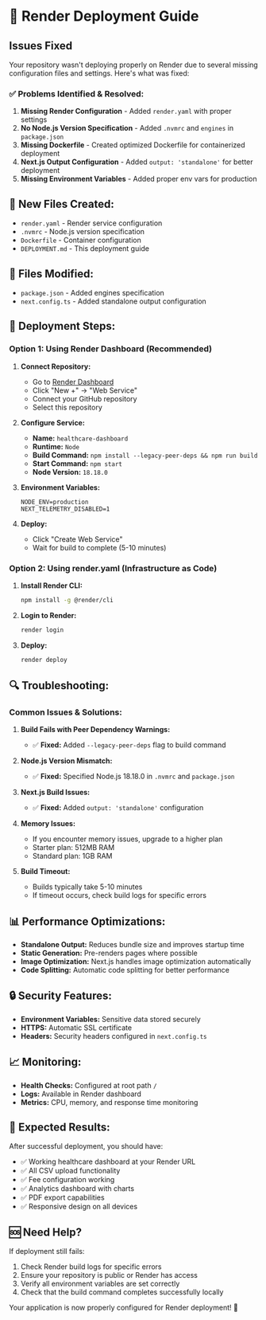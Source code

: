 # 🚀 Render Deployment Guide

## Issues Fixed

Your repository wasn't deploying properly on Render due to several missing configuration files and settings. Here's what was fixed:

### ✅ **Problems Identified & Resolved:**

1. **Missing Render Configuration** - Added `render.yaml` with proper settings
2. **No Node.js Version Specification** - Added `.nvmrc` and `engines` in `package.json`
3. **Missing Dockerfile** - Created optimized Dockerfile for containerized deployment
4. **Next.js Output Configuration** - Added `output: 'standalone'` for better deployment
5. **Missing Environment Variables** - Added proper env vars for production

## 📁 **New Files Created:**

- `render.yaml` - Render service configuration
- `.nvmrc` - Node.js version specification
- `Dockerfile` - Container configuration
- `DEPLOYMENT.md` - This deployment guide

## 🔧 **Files Modified:**

- `package.json` - Added engines specification
- `next.config.ts` - Added standalone output configuration

## 🚀 **Deployment Steps:**

### Option 1: Using Render Dashboard (Recommended)

1. **Connect Repository:**
   - Go to [Render Dashboard](https://dashboard.render.com)
   - Click "New +" → "Web Service"
   - Connect your GitHub repository
   - Select this repository

2. **Configure Service:**
   - **Name:** `healthcare-dashboard`
   - **Runtime:** `Node`
   - **Build Command:** `npm install --legacy-peer-deps && npm run build`
   - **Start Command:** `npm start`
   - **Node Version:** `18.18.0`

3. **Environment Variables:**
   ```
   NODE_ENV=production
   NEXT_TELEMETRY_DISABLED=1
   ```

4. **Deploy:**
   - Click "Create Web Service"
   - Wait for build to complete (5-10 minutes)

### Option 2: Using render.yaml (Infrastructure as Code)

1. **Install Render CLI:**
   ```bash
   npm install -g @render/cli
   ```

2. **Login to Render:**
   ```bash
   render login
   ```

3. **Deploy:**
   ```bash
   render deploy
   ```

## 🔍 **Troubleshooting:**

### Common Issues & Solutions:

1. **Build Fails with Peer Dependency Warnings:**
   - ✅ **Fixed:** Added `--legacy-peer-deps` flag to build command

2. **Node.js Version Mismatch:**
   - ✅ **Fixed:** Specified Node.js 18.18.0 in `.nvmrc` and `package.json`

3. **Next.js Build Issues:**
   - ✅ **Fixed:** Added `output: 'standalone'` configuration

4. **Memory Issues:**
   - If you encounter memory issues, upgrade to a higher plan
   - Starter plan: 512MB RAM
   - Standard plan: 1GB RAM

5. **Build Timeout:**
   - Builds typically take 5-10 minutes
   - If timeout occurs, check build logs for specific errors

## 📊 **Performance Optimizations:**

- **Standalone Output:** Reduces bundle size and improves startup time
- **Static Generation:** Pre-renders pages where possible
- **Image Optimization:** Next.js handles image optimization automatically
- **Code Splitting:** Automatic code splitting for better performance

## 🔒 **Security Features:**

- **Environment Variables:** Sensitive data stored securely
- **HTTPS:** Automatic SSL certificate
- **Headers:** Security headers configured in `next.config.ts`

## 📈 **Monitoring:**

- **Health Checks:** Configured at root path `/`
- **Logs:** Available in Render dashboard
- **Metrics:** CPU, memory, and response time monitoring

## 🎯 **Expected Results:**

After successful deployment, you should have:
- ✅ Working healthcare dashboard at your Render URL
- ✅ All CSV upload functionality
- ✅ Fee configuration working
- ✅ Analytics dashboard with charts
- ✅ PDF export capabilities
- ✅ Responsive design on all devices

## 🆘 **Need Help?**

If deployment still fails:
1. Check Render build logs for specific errors
2. Ensure your repository is public or Render has access
3. Verify all environment variables are set correctly
4. Check that the build command completes successfully locally

Your application is now properly configured for Render deployment! 🎉
